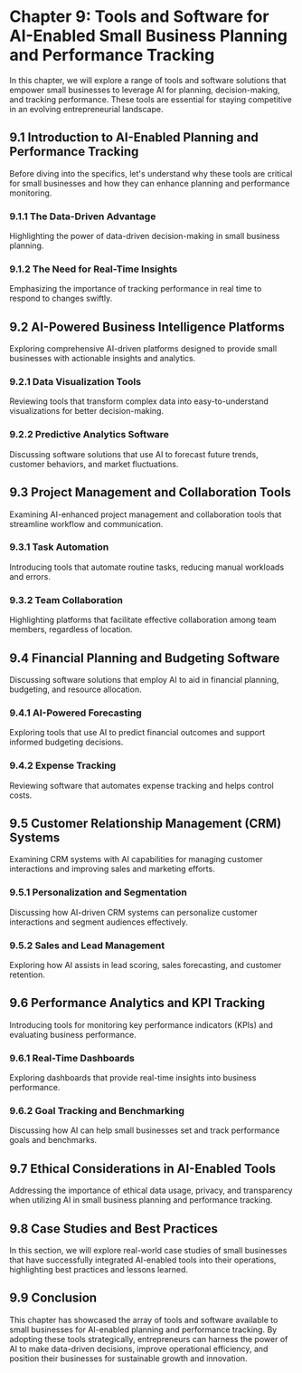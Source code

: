 Chapter 9: Tools and Software for AI-Enabled Small Business Planning and Performance Tracking
=============================================================================================

In this chapter, we will explore a range of tools and software solutions that empower small businesses to leverage AI for planning, decision-making, and tracking performance. These tools are essential for staying competitive in an evolving entrepreneurial landscape.

9.1 Introduction to AI-Enabled Planning and Performance Tracking
----------------------------------------------------------------

Before diving into the specifics, let's understand why these tools are critical for small businesses and how they can enhance planning and performance monitoring.

### 9.1.1 The Data-Driven Advantage

Highlighting the power of data-driven decision-making in small business planning.

### 9.1.2 The Need for Real-Time Insights

Emphasizing the importance of tracking performance in real time to respond to changes swiftly.

9.2 AI-Powered Business Intelligence Platforms
----------------------------------------------

Exploring comprehensive AI-driven platforms designed to provide small businesses with actionable insights and analytics.

### 9.2.1 Data Visualization Tools

Reviewing tools that transform complex data into easy-to-understand visualizations for better decision-making.

### 9.2.2 Predictive Analytics Software

Discussing software solutions that use AI to forecast future trends, customer behaviors, and market fluctuations.

9.3 Project Management and Collaboration Tools
----------------------------------------------

Examining AI-enhanced project management and collaboration tools that streamline workflow and communication.

### 9.3.1 Task Automation

Introducing tools that automate routine tasks, reducing manual workloads and errors.

### 9.3.2 Team Collaboration

Highlighting platforms that facilitate effective collaboration among team members, regardless of location.

9.4 Financial Planning and Budgeting Software
---------------------------------------------

Discussing software solutions that employ AI to aid in financial planning, budgeting, and resource allocation.

### 9.4.1 AI-Powered Forecasting

Exploring tools that use AI to predict financial outcomes and support informed budgeting decisions.

### 9.4.2 Expense Tracking

Reviewing software that automates expense tracking and helps control costs.

9.5 Customer Relationship Management (CRM) Systems
--------------------------------------------------

Examining CRM systems with AI capabilities for managing customer interactions and improving sales and marketing efforts.

### 9.5.1 Personalization and Segmentation

Discussing how AI-driven CRM systems can personalize customer interactions and segment audiences effectively.

### 9.5.2 Sales and Lead Management

Exploring how AI assists in lead scoring, sales forecasting, and customer retention.

9.6 Performance Analytics and KPI Tracking
------------------------------------------

Introducing tools for monitoring key performance indicators (KPIs) and evaluating business performance.

### 9.6.1 Real-Time Dashboards

Exploring dashboards that provide real-time insights into business performance.

### 9.6.2 Goal Tracking and Benchmarking

Discussing how AI can help small businesses set and track performance goals and benchmarks.

9.7 Ethical Considerations in AI-Enabled Tools
----------------------------------------------

Addressing the importance of ethical data usage, privacy, and transparency when utilizing AI in small business planning and performance tracking.

9.8 Case Studies and Best Practices
-----------------------------------

In this section, we will explore real-world case studies of small businesses that have successfully integrated AI-enabled tools into their operations, highlighting best practices and lessons learned.

9.9 Conclusion
--------------

This chapter has showcased the array of tools and software available to small businesses for AI-enabled planning and performance tracking. By adopting these tools strategically, entrepreneurs can harness the power of AI to make data-driven decisions, improve operational efficiency, and position their businesses for sustainable growth and innovation.
